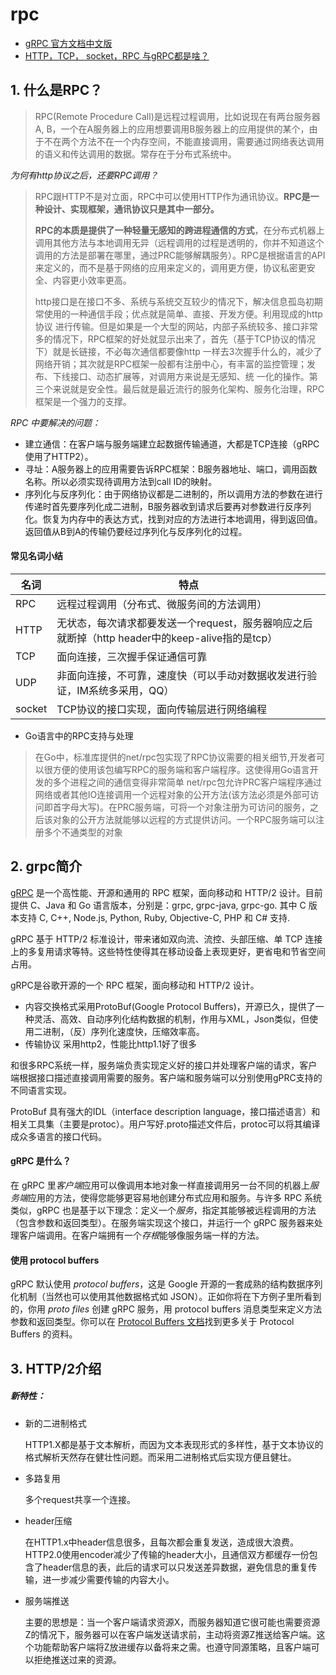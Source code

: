 # rpc

* [gRPC 官方文档中文版](http://doc.oschina.net/grpc)
* [HTTP，TCP， socket，RPC 与gRPC都是啥？](https://www.jianshu.com/p/959030de7f1c)



## 1. 什么是RPC？

> RPC(Remote Procedure Call)是远程过程调用，比如说现在有两台服务器A, B，一个在A服务器上的应用想要调用B服务器上的应用提供的某个，由于不在两个方法不在一个内存空间，不能直接调用，需要通过网络表达调用的语义和传达调用的数据。常存在于分布式系统中。

*为何有http协议之后，还要RPC调用？*

> RPC跟HTTP不是对立面，RPC中可以使用HTTP作为通讯协议。**RPC是一种设计、实现框架，通讯协议只是其中一部分。**
>
> **RPC的本质是提供了一种轻量无感知的跨进程通信的方式**，在分布式机器上调用其他方法与本地调用无异（远程调用的过程是透明的，你并不知道这个调用的方法是部署在哪里，通过PRC能够解耦服务）。RPC是根据语言的API来定义的，而不是基于网络的应用来定义的，调用更方便，协议私密更安全、内容更小效率更高。
>
> http接口是在接口不多、系统与系统交互较少的情况下，解决信息孤岛初期常使用的一种通信手段；优点就是简单、直接、开发方便。利用现成的http协议 进行传输。但是如果是一个大型的网站，内部子系统较多、接口非常多的情况下，RPC框架的好处就显示出来了，首先（基于TCP协议的情况下）就是长链接，不必每次通信都要像http 一样去3次握手什么的，减少了网络开销；其次就是RPC框架一般都有注册中心，有丰富的监控管理；发布、下线接口、动态扩展等，对调用方来说是无感知、统 一化的操作。第三个来说就是安全性。最后就是最近流行的服务化架构、服务化治理，RPC框架是一个强力的支撑。

*RPC 中要解决的问题：*

- 建立通信：在客户端与服务端建立起数据传输通道，大都是TCP连接（gRPC使用了HTTP2）。
- 寻址：A服务器上的应用需要告诉RPC框架：B服务器地址、端口，调用函数名称。所以必须实现待调用方法到call ID的映射。
- 序列化与反序列化：由于网络协议都是二进制的，所以调用方法的参数在进行传递时首先要序列化成二进制，B服务器收到请求后要再对参数进行反序列化。恢复为内存中的表达方式，找到对应的方法进行本地调用，得到返回值。返回值从B到A的传输仍要经过序列化与反序列化的过程。

#### 常见名词小结

| 名词   | 特点                                                         |
| ------ | ------------------------------------------------------------ |
| RPC    | 远程过程调用（分布式、微服务间的方法调用）                   |
| HTTP   | 无状态，每次请求都要发送一个request，服务器响应之后就断掉（http header中的keep-alive指的是tcp） |
| TCP    | 面向连接，三次握手保证通信可靠                               |
| UDP    | 非面向连接，不可靠，速度快（可以手动对数据收发进行验证，IM系统多采用，QQ） |
| socket | TCP协议的接口实现，面向传输层进行网络编程                    |

- Go语言中的RPC支持与处理

> 在Go中，标准库提供的net/rpc包实现了RPC协议需要的相关细节,开发者可以很方便的使用该包编写RPC的服务端和客户端程序。这使得用Go语言开发的多个进程之间的通信变得非常简单
> net/rpc包允许PRC客户端程序通过网络或者其他IO连接调用一个远程对象的公开方法(该方法必须是外部可访问即首字母大写)。在PRC服务端，可将一个对象注册为可访问的服务，之后该对象的公开方法就能够以远程的方式提供访问。一个RPC服务端可以注册多个不通类型的对象



## 2. grpc简介

[gRPC](http://www.oschina.net/p/grpc-framework)  是一个高性能、开源和通用的 RPC 框架，面向移动和 HTTP/2 设计。目前提供 C、Java 和 Go 语言版本，分别是：grpc, grpc-java, grpc-go. 其中 C 版本支持 C, C++, Node.js, Python, Ruby, Objective-C, PHP 和 C# 支持.

gRPC 基于 HTTP/2 标准设计，带来诸如双向流、流控、头部压缩、单 TCP 连接上的多复用请求等特。这些特性使得其在移动设备上表现更好，更省电和节省空间占用。

gRPC是谷歌开源的一个 RPC 框架，面向移动和 HTTP/2 设计。

- 内容交换格式采用ProtoBuf(Google Protocol Buffers)，开源已久，提供了一种灵活、高效、自动序列化结构数据的机制，作用与XML，Json类似，但使用二进制，（反）序列化速度快，压缩效率高。
- 传输协议 采用http2，性能比http1.1好了很多

和很多RPC系统一样，服务端负责实现定义好的接口并处理客户端的请求，客户端根据接口描述直接调用需要的服务。客户端和服务端可以分别使用gPRC支持的不同语言实现。

ProtoBuf 具有强大的IDL（interface description language，接口描述语言）和相关工具集（主要是protoc）。用户写好.proto描述文件后，protoc可以将其编译成众多语言的接口代码。

#### gRPC 是什么？

在 gRPC 里*客户端*应用可以像调用本地对象一样直接调用另一台不同的机器上*服务端*应用的方法，使得您能够更容易地创建分布式应用和服务。与许多 RPC 系统类似，gRPC 也是基于以下理念：定义一个*服务*，指定其能够被远程调用的方法（包含参数和返回类型）。在服务端实现这个接口，并运行一个 gRPC 服务器来处理客户端调用。在客户端拥有一个*存根*能够像服务端一样的方法。

#### 使用 protocol buffers

gRPC 默认使用 *protocol buffers*，这是 Google 开源的一套成熟的结构数据序列化机制（当然也可以使用其他数据格式如 JSON）。正如你将在下方例子里所看到的，你用 *proto files* 创建 gRPC 服务，用 protocol buffers 消息类型来定义方法参数和返回类型。你可以在 [Protocol Buffers 文档](http://doc.oschina.net/https：//developers.google.com/protocol-buffers/docs/overview)找到更多关于 Protocol Buffers 的资料。

## 3. HTTP/2介绍

##### 新特性：

- 新的二进制格式

  HTTP1.X都是基于文本解析，而因为文本表现形式的多样性，基于文本协议的格式解析天然存在健壮性问题。而采用二进制格式后实现方便且健壮。

- 多路复用

  多个request共享一个连接。

- header压缩

  在HTTP1.x中header信息很多，且每次都会重复发送，造成很大浪费。HTTP2.0使用encoder减少了传输的header大小，且通信双方都缓存一份包含了header信息的表，此后的请求可以只发送差异数据，避免信息的重复传输，进一步减少需要传输的内容大小。

- 服务端推送

  主要的思想是：当一个客户端请求资源X，而服务器知道它很可能也需要资源Z的情况下，服务器可以在客户端发送请求前，主动将资源Z推送给客户端。这个功能帮助客户端将Z放进缓存以备将来之需。也遵守同源策略，且客户端可以拒绝推送过来的资源。


